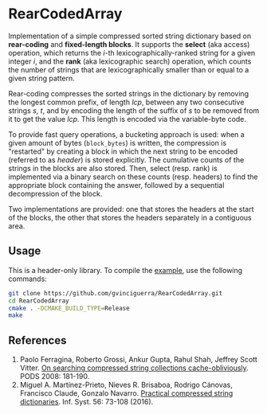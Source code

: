 # RearCodedArray

Implementation of a simple compressed sorted string dictionary based on **rear-coding** and **fixed-length blocks**.
It supports the **select** (aka access) operation, which returns the _i_-th lexicographically-ranked string for a given integer _i_, and the **rank** (aka lexicographic search) operation, which counts the number of strings that are lexicographically smaller than or equal to a given string pattern.

Rear-coding compresses the sorted strings in the dictionary by removing the longest common prefix, of length _lcp_, between any two consecutive strings _s_, _t_, and by encoding the length of the suffix of _s_ to be removed from it to get the value _lcp_.  This length is encoded via the variable-byte code.

To provide fast query operations, a bucketing approach is used: when a given amount of bytes (`block_bytes`) is written, the compression is "restarted" by creating a block in which the next string to be encoded (referred to as _header_) is stored explicitly. The cumulative counts of the strings in the blocks are also stored. Then, select (resp. rank) is implemented via a binary search on these counts (resp. headers) to find the appropriate block containing the answer, followed by a sequential decompression of the block. 

Two implementations are provided: one that stores the headers at the start of the blocks, the other that stores the headers separately in a contiguous area.

## Usage

This is a header-only library. To compile the [example](example.cpp), use the following commands:

```sh
git clone https://github.com/gvinciguerra/RearCodedArray.git
cd RearCodedArray
cmake . -DCMAKE_BUILD_TYPE=Release
make
```

## References

1. Paolo Ferragina, Roberto Grossi, Ankur Gupta, Rahul Shah, Jeffrey Scott Vitter. [On searching compressed string collections cache-obliviously](https://doi.org/10.1145/1376916.1376943). PODS 2008: 181-190.
2. Miguel A. Martínez-Prieto, Nieves R. Brisaboa, Rodrigo Cánovas, Francisco Claude, Gonzalo Navarro. [Practical compressed string dictionaries](https://doi.org/10.1016/j.is.2015.08.008). Inf. Syst. 56: 73-108 (2016).